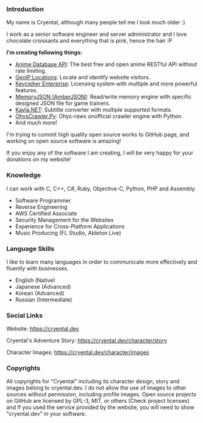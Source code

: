 ### Introduction

My name is Cryental, although many people tell me I look much older :)

I work as a senior software engineer and server administrator and I love chocolate croissants and everything that is pink, hence the hair :P

**I'm creating following things:**

- [Anime Database API](https://cryental.dev/services/anime/api/): The best free and open anime RESTful API without rate limiting.
- [GeoIP Locations](https://cryental.dev/services/geolocation/): Locate and identify website visitors.
- [Keycipher Enterprise](https://cryental.dev/services/licensing/): Licensing system with multiple and more powerful features.
- [MemoryJSON (AmberJSON)](https://github.com/Cryental/MemoryJSON): Read/write memory engine with specific designed JSON file for game trainers.
- [Kayla.NET](https://github.com/Cryental/Kayla.NET): Subtitle converter with multiple supported formats.
- [OhysCrawler.Py](https://github.com/Cryental/OhysCrawler.Py): Ohys-raws unofficial crawler engine with Python.
- And much more!

I'm trying to commit high quality open source works to GitHub page, and working on open source software is amazing!

If you enjoy any of the software I am creating, I will be very happy for your donations on my website!


### Knowledge

I can work with C, C++, C#, Ruby, Objective-C, Python, PHP and Assembly.

- Software Programmer
- Reverse Engineering
- AWS Certified Associate
- Security Management for the Websites
- Experience for Cross-Platform Applications
- Music Producing (FL Studio, Ableton Live)


### Language Skills

I like to learn many languages in order to communicate more effectively and fluently with businesses.

- English (Native)
- Japanese (Advanced)
- Korean (Advanced)
- Russian (Intermediate)


### Social Links

Website: https://cryental.dev

Cryental's Adventure Story: https://cryental.dev/character/story

Character Images: https://cryental.dev/character/images


### Copyrights
All copyrights for "Cryental" including its character design, story and images belong to cryental.dev. I do not allow the use of images to other sources without permission, including profile images. Open source projects on GitHub are licensed by GPL-3, MIT, or others (Check project licenses) and If you used the service provided by the website, you will need to show "cryental.dev" in your software.

